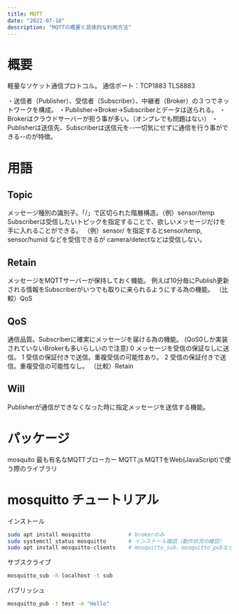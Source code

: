 ```yaml
---
title: MQTT
date: "2022-07-18"
description: "MQTTの概要と具体的な利用方法"
---
```


# 概要
軽量なソケット通信プロトコル。
通信ポート：TCP1883 TLS8883

・送信者（Publisher）、受信者（Subscriber）、中継者（Broker）の３つでネットワークを構成。
・Publisher→Broker→Subscriberとデータは送られる。
・Brokerはクラウドサーバーが担う事が多い。（オンプレでも問題はない）
・Publisherは送信先、Subscriberは送信元を--一切気にせずに通信を行う事ができる--のが特徴。


# 用語
## 

## Topic
メッセージ種別の識別子。「/」で区切られた階層構造。（例）sensor/temp
Subscriberは受信したいトピックを指定することで、欲しいメッセージだけを手に入れることができる。
（例）sensor/ を指定するとsensor/temp, sensor/humid などを受信できるが camera/detectなどは受信しない。

## Retain
メッセージをMQTTサーバーが保持しておく機能。
例えば10分毎にPublish更新される情報をSubscriberがいつでも取りに来られるようにする為の機能。
（比較）QoS

## QoS
通信品質。Subscriberに確実にメッセージを届ける為の機能。
(QoS0しか実装されていないBrokerも多いらしいので注意)
0	メッセージを受信の保証なしに送信。
1	受信の保証付きで送信。重複受信の可能性あり。
2	受信の保証付きで送信。重複受信の可能性なし。
（比較）Retain

## Will
Publisherが通信ができなくなった時に指定メッセージを送信する機能。


# パッケージ
mosquito    最も有名なMQTTブローカー
MQTT.js     MQTTをWeb(JavaScript)で使う際のライブラリ


# mosquitto チュートリアル
インストール
```bash
sudo apt install mosquitto            # brokerのみ
sudo systemctl status mosquitto       # インストール確認（動作状況の確認）
sudo apt install mosquitto-clients    # mosquitto_sub、mosquitto_pubなど
```

サブスクライブ
```bash
mosquitto_sub -h localhost -t sub
```

パブリッシュ
```bash
mosquitto_pub -t test -m "Hello"
```
